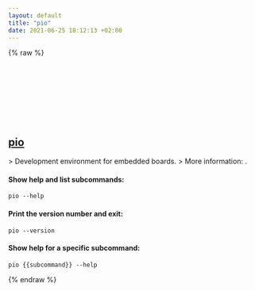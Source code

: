 ```yaml
---
layout: default
title: "pio"
date: 2021-06-25 18:12:13 +02:00
---
```

{% raw %}
<h2 id="pio">
  <a href="/en/common/pio.html">pio</a> <a href="#pio"><svg class="icon">
    <use href="/assets/images/unicode_sprite.svg#link" />
  </svg></a>
</h2>
> Development environment for embedded boards.
> More information: <https://docs.platformio.org/en/latest/core/userguide/>.

#### Show help and list subcommands:
```shell
pio --help
```
#### Print the version number and exit:
```shell
pio --version
```
#### Show help for a specific subcommand:
```shell
pio {{subcommand}} --help
```
{% endraw %}